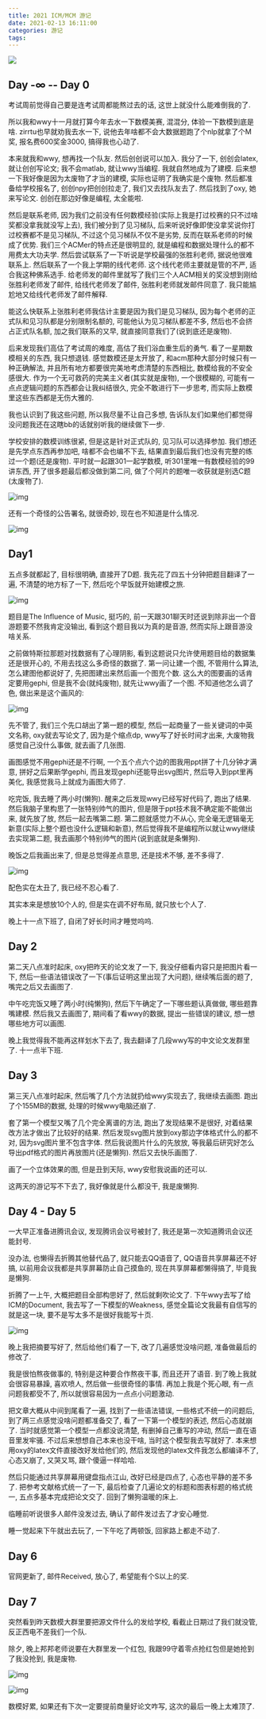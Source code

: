 ```yaml
---
title: 2021 ICM/MCM 游记
date: 2021-02-13 16:11:00
categories: 游记
tags:
---
```


![](/img/2021ICM-MCM-travel-notes/fm.png.webp.webp)

## Day -∞ -- Day 0

考试周前觉得自己要是连考试周都能熬过去的话, 这世上就没什么能难倒我的了.



<!--more-->

所以我和wwy十一月就打算今年去水一下数模美赛, 混混分, 体验一下数模到底是啥. zirrtu也早就劝我去水一下, 说他去年啥都不会大数据题跑了个nlp就拿了个M奖, 报名费600奖金3000, 搞得我也心动了.

本来就我和wwy, 想再找一个队友. 然后创创说可以加入. 我分了一下, 创创会latex, 就让创创写论文; 我不会matlab, 就让wwy当编程. 我就自然地成为了建模. 后来想一下我好像是因为太废物了才当的建模, 实际也证明了我确实是个废物. 然后都准备给学校报名了, 创创npy把创创拉走了, 我们又去找队友去了. 然后找到了oxy, 她来写论文. 创创在那边好像是编程, 太全能啦.

然后是联系老师, 因为我们之前没有任何数模经验(实际上我是打过校赛的只不过啥奖都没拿我就没写上去), 我们被分到了见习梯队, 后来听说好像即使没拿奖说你打过校赛都不是见习梯队, 不过这个见习梯队不仅不是劣势, 反而在联系老师的时候成了优势. 我们三个ACMer的特点还是很明显的, 就是编程和数据处理什么的都不用费太大功夫学. 然后尝试联系了一下听说是学校最强的张胜利老师, 据说他很难联系上. 然后联系了一个我上学期的线代老师. 这个线代老师主要就是管的不严, 适合我这种佛系选手. 给老师发的邮件里就写了我们三个人ACM相关的奖没想到刚给张胜利老师发了邮件, 给线代老师发了邮件, 张胜利老师就发邮件同意了. 我只能尴尬地又给线代老师发了邮件解释.

能这么快联系上张胜利老师我估计主要是因为我们是见习梯队, 因为每个老师的正式队和见习队都是分别限制名额的, 可能他认为见习梯队都差不多, 然后也不会挤占正式队名额, 加之我们联系的又早, 就直接同意我们了(说到底还是废物). 

后来发现我们高估了考试周的难度, 高估了我们浴血重生后的勇气. 看了一星期数模相关的东西, 我只想退钱. 感觉数模还是太开放了, 和acm那种大部分时候只有一种正确解法, 并且所有地方都要很完美地考虑清楚的东西相比, 数模给我的不安全感很大. 作为一个无可救药的完美主义者(其实就是废物), 一个很模糊的, 可能有一点点逻辑问题的东西都会让我纠结很久, 完全不敢进行下一步思考, 而实际上数模里这些东西都是无伤大雅的. 

我也认识到了我这些问题, 所以我尽量不让自己多想, 告诉队友们如果他们都觉得没问题我还在这瞎bb的话就别听我的继续做下一步. 

学校安排的数模训练很紧, 但是这是针对正式队的, 见习队可以选择参加. 我们想还是先学点东西再参加吧, 啥都不会也编不下去, 结果直到最后我们也没有完整的练过一个题(还是废物). 平时就一起跟301一起学数模, 听301里唯一有数模经验的99讲东西, 开了很多题最后都没做到第二问, 做了个阿片的题唯一收获就是别选C题(太废物了).

![img](/img/2021ICM-MCM-travel-notes/a.png.webp.webp)

还有一个奇怪的公告署名, 就很奇妙, 现在也不知道是什么情况.

![img](/img/2021ICM-MCM-travel-notes/b.png.webp.webp)

## Day1

五点多就都起了, 目标很明确, 直接开了D题. 我先花了四五十分钟把题目翻译了一遍, 不清楚的地方标了一下, 然后吃个早饭就开始建模之旅.

![img](/img/2021ICM-MCM-travel-notes/QQ图片20210213114536.png.webp.webp)

题目是The Influence of Music, 挺巧的, 前一天跟301聊天时还说到除非出一个音游题要不然我肯定没输出, 看到这个题目我以为真的是音游, 然而实际上跟音游没啥关系.

之前做特斯拉那题对找数据有了心理阴影, 看到这题说只允许使用题目给的数据集还是很开心的, 不用去找这么多奇怪的数据了. 第一问让建一个图, 不管用什么算法, 怎么建图他都说好了, 先把图建出来然后画一个图充个数. 这么大的图要画的话肯定要用gephi, 但是我不会(就纯废物), 就先让wwy画了一个图. 不知道他怎么调了色, 做出来是这个画风的:

![img](/img/2021ICM-MCM-travel-notes/c.jpg.webp.webp)

先不管了, 我们三个先口胡出了第一题的模型, 然后一起商量了一些关键词的中英文名称, oxy就去写论文了, 因为是个缩点dp, wwy写了好长时间才出来, 大废物我感觉自己没什么事做, 就去画了几张图.

画图感觉不用gephi还是不行啊, 一个五个点六个边的图我用ppt拼了十几分钟才满意, 拼好之后果断学gephi, 而且发现gephi还能导出svg图片, 然后导入到ppt里再美化, 我感觉我马上就成为画图大师了.

吃完饭, 我去睡了两小时(懒狗). 醒来之后发现wwy已经写好代码了, 跑出了结果. 然后我脑子里构思了一张特别帅气的图片, 但是限于ppt技术我不确定能不能做出来, 就先放了放, 然后一起去嘴第二题. 第二题就感觉力不从心, 完全毫无逻辑毫无新意(实际上整个题也没什么逻辑和新意), 然后觉得我不是编程所以就让wwy继续去实现第二题, 我去画那个特别帅气的图片(说到底就是条懒狗).

晚饭之后我画出来了, 但是总觉得差点意思, 还是技术不够, 差不多得了.

![img](/img/2021ICM-MCM-travel-notes/top7.png.webp.webp)

配色实在太丑了, 我已经不忍心看了.

其实本来是想放10个人的, 但是实在调不好布局, 就只放七个人了.

晚上十一点下班了, 自闭了好长时间才睡觉呜呜.

## Day 2

第二天八点准时起床, oxy把昨天的论文发了一下, 我没仔细看内容只是把图片看一下, 然后一些语法错误改了一下(事后证明这里出现了大问题), 继续嘴后面的题了, 嘴完之后又去画图了.

中午吃完饭又睡了两小时(纯懒狗), 然后下午确定了一下哪些题认真做做, 哪些题靠嘴建模. 然后我又去画图了, 期间看了看wwy的数据, 提出一些错误的建议, 想一想哪些地方可以画图.

晚上我觉得我不能再这样划水下去了, 我去翻译了几段wwy写的中文论文发群里了. 十一点半下班.



## Day 3

第三天八点准时起床, 然后嘴了几个方法就扔给wwy实现去了, 我继续去画图. 跑出了个155MB的数据, 处理的时候wwy电脑还崩了. 

套了第一个模型又嘴了几个完全离谱的方法, 跑出了发现结果不是很好, 对着结果改方法才做出了比较好的结果. 然后发现svg图片放到oxy那边字体格式什么的都不对, 因为svg图片里不包含字体. 然后我说图片什么的先放放, 等我最后研究好怎么导出pdf格式的图片再放图片(还是懒狗). 然后又去快乐画图了.

画了一个立体效果的图, 但是丑到天际, wwy安慰我说画的还可以.

这两天的游记写不下去了, 我好像就是什么都没干, 我是废懒狗.



## Day 4 - Day 5

一大早正准备进腾讯会议, 发现腾讯会议号被封了, 我还是第一次知道腾讯会议还能封号.

 没办法, 也懒得去折腾其他替代品了, 就只能去QQ语音了, QQ语音共享屏幕还不好搞, 以前用会议我都是共享屏幕防止自己摸鱼的,  现在共享屏幕都懒得搞了, 毕竟我是懒狗.

折腾了一上午, 大概把题目全部构思好了, 然后就剩吹论文了. 下午wwy去写了给ICM的Document, 我去写了一下模型的Weakness, 感觉全篇论文我最有自信写的就是这一块, 要不是写太多不是很好我能写十页.

![img](/img/2021ICM-MCM-travel-notes/d.png.webp.webp)



晚上我把摘要写好了, 然后给他们看了一下, 改了几遍感觉没啥问题, 准备做最后的修改了.

我是很怕熬夜做事的, 特别是这种要合作熬夜干事, 而且还开了语音. 到了晚上我就会很容易暴躁, 喜欢喷人, 然后做一些很奇怪的事情. 再加上我是个死心眼, 有一点问题我都受不了, 所以就很容易因为一点点小问题激动.

把文章大概从中间到尾看了一遍, 找到了一些语法错误, 一些格式不统一的问题后, 到了两三点感觉没啥问题都准备交了, 看了一下第一个模型的表述, 然后心态就崩了. 当时就感觉第一个模型一点都没说清楚, 有删掉自己重写的冲动, 然后一直在语音里发牢骚. 不过后来想想自己本来也没干啥, 当时这个模型我去写就好了. 本来想用oxy的latex文件直接改好发给他们的, 然后发现他的latex文件我怎么都编译不了, 心态又崩了, 又哭又骂, 跟个傻逼一样哈哈.

然后只能通过共享屏幕用键盘指点江山, 改好已经是四点了, 心态也平静的差不多了. 把参考文献格式统一了一下, 最后检查了几遍论文的标题和图表标题的格式统一, 五点多基本完成把论文交了. 回到了懒狗温暖的床上.

临睡前听说很多人邮件没发过去, 确认了邮件发过去了才安心睡觉.

睡一觉起来下午就出去玩了, 一下午吃了两顿饭, 回家路上都走不动了.

## Day 6

官网更新了, 邮件Received, 放心了, 希望能有个S以上的奖.



## Day 7

突然看到昨天数模大群里要把源文件什么的发给学校, 看截止日期过了我们就没管, 反正西电不差我们一个队.

除夕, 晚上邦邦老师说要在大群里发一个红包, 我跟99守着零点抢红包但是她抢到了我没抢到, 我是废物.

![img](/img/2021ICM-MCM-travel-notes/aa.png.webp.webp)

![img](/img/2021ICM-MCM-travel-notes/ab.png.webp.webp)

数模好累, 如果还有下次一定要提前商量好论文咋写, 这次的最后一晚上太难顶了.